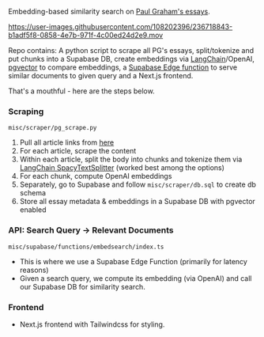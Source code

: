 Embedding-based similarity search on [Paul Graham's essays](http://www.paulgraham.com/articles.html). 

https://user-images.githubusercontent.com/108202396/236718843-b1adf5f8-0858-4e7b-971f-4c00ed24d2e9.mov

Repo contains: A python script to scrape all PG's essays, split/tokenize and put chunks into a Supabase DB, create embeddings via [LangChain](https://python.langchain.com/en/latest/index.html)/OpenAI, [pgvector](https://github.com/pgvector/pgvector) to compare embeddings, a [Supabase Edge function](https://supabase.com/docs/guides/functions) to serve similar documents to given query and a Next.js frontend. 

That's a mouthful - here are the steps below. 

### Scraping
`misc/scraper/pg_scrape.py`

1. Pull all article links from [here](http://www.paulgraham.com/articles.html)
2. For each article, scrape the content
3. Within each article, split the body into chunks and tokenize them via [LangChain SpacyTextSplitter](https://python.langchain.com/en/latest/modules/indexes/text_splitters/examples/spacy.html) (worked best among the options) 
4. For each chunk, compute OpenAI embeddings 
5. Separately, go to Supabase and follow `misc/scraper/db.sql` to create db schema
6. Store all essay metadata & embeddings in a Supabase DB with pgvector enabled


### API: Search Query -> Relevant Documents

`misc/supabase/functions/embedsearch/index.ts`
- This is where we use a Supabase Edge Function (primarily for latency reasons)
- Given a search query, we compute its embedding (via OpenAI) and call our Supabase DB for similarity search.

### Frontend

- Next.js frontend with Tailwindcss for styling. 




